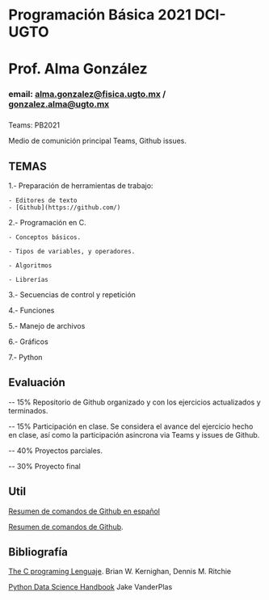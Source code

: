 # Programación Básica 2021 DCI-UGTO

# Prof. Alma González 
### email: alma.gonzalez@fisica.ugto.mx / gonzalez.alma@ugto.mx
###

 Teams: PB2021

Medio de comunición principal Teams, Github issues. 

## TEMAS

1.- Preparación de herramientas de trabajo: 

    - Editores de texto
    - [Github](https://github.com/)

2.- Programación en C. 

    - Conceptos básicos.

    - Tipos de variables, y operadores.
    
    - Algoritmos
    
    - Librerías

3.- Secuencias de control y repetición

4.- Funciones

5.- Manejo de archivos

6.- Gráficos

7.- Python

## Evaluación

-- 15% Repositorio de Github organizado y con los ejercicios actualizados y terminados.

-- 15% Participación en clase. Se considera el avance del ejercicio hecho en clase, así como la participación asincrona via Teams y issues de Github. 

-- 40% Proyectos parciales.  

-- 30% Proyecto final

## Util 
[Resumen de comandos de Github en español ](https://services.github.com/on-demand/downloads/es_ES/github-git-cheat-sheet.pdf )

[Resumen de comandos de Github](https://services.github.com/on-demand/downloads/github-git-cheat-sheet.pdf). 


## Bibliografía 

 
 [The C programing Lenguaje]( https://books.google.com.mx/books/about/-El_lenguaje_de_programación_C.html ). Brian W. Kernighan, Dennis M. Ritchie 

[Python Data Science Handbook](https://jakevdp.github.io/PythonDataScienceHandbook/index.html) Jake VanderPlas

